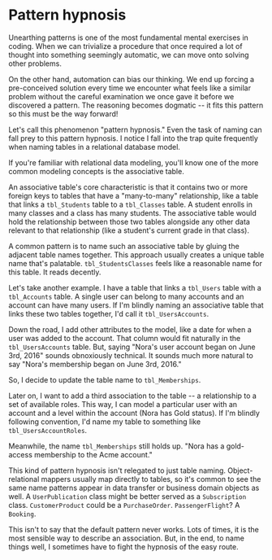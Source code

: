 # Pattern hypnosis

Unearthing patterns is one of the most fundamental mental exercises in coding. When we can trivialize a procedure that once required a lot of thought into something seemingly automatic, we can move onto solving other problems. 

On the other hand, automation can bias our thinking. We end up forcing a pre-conceived solution every time we encounter what feels like a similar problem without the careful examination we once gave it before we discovered a pattern. The reasoning becomes dogmatic -- it fits this pattern so this must be the way forward!

Let's call this phenomenon "pattern hypnosis." Even the task of naming can fall prey to this pattern hypnosis. I notice I fall into the trap quite frequently when naming tables in a relational database model.

If you're familiar with relational data modeling, you'll know one of the more common modeling concepts is the associative table. 

An associative table's core characteristic is that it contains two or more foreign keys to tables that have a "many-to-many" relationship, like a table that links a `tbl_Students` table to a `tbl_Classes` table. A student enrolls in many classes and a class has many students. The associative table would hold the relationship between those two tables alongside any other data relevant to that relationship (like a student's current grade in that class).

A common pattern is to name such an associative table by gluing the adjacent table names together. This approach usually creates a unique table name that's palatable. `tbl_StudentsClasses` feels like a reasonable name for this table. It reads decently.

Let's take another example. I have a table that links a `tbl_Users` table with a `tbl_Accounts` table.  A single user can belong to many accounts and an account can have many users. If I'm blindly naming an associative table that links these two tables together, I'd call it `tbl_UsersAccounts`. 

Down the road, I add other attributes to the model, like a date for when a user was added to the account. That column would fit naturally in the `tbl_UsersAccounts` table. But, saying "Nora's user account began on June 3rd, 2016" sounds obnoxiously technical. It sounds much more natural to say "Nora's membership began on June 3rd, 2016." 

So, I decide to update the table name to `tbl_Memberships`. 
 
Later on, I want to add a third association to the table -- a relationship to a set of available roles. This way, I can model a particular user with an account and a level within the account (Nora has Gold status). If I'm blindly following convention, I'd name my table to something like `tbl_UsersAccountRoles`.

Meanwhile, the name `tbl_Memberships` still holds up. "Nora has a gold-access membership to the Acme account." 

This kind of pattern hypnosis isn't relegated to just table naming. Object-relational mappers usually map directly to tables, so it's common to see the same name patterns appear in data transfer or business domain objects as well.  A `UserPublication` class might be better served as a `Subscription` class. `CustomerProduct` could be a `PurchaseOrder`. `PassengerFlight`? A `Booking`.

This isn't to say that the default pattern never works. Lots of times, it is the most sensible way to describe an association. But, in the end, to name things well, I sometimes have to fight the hypnosis of the easy route.
